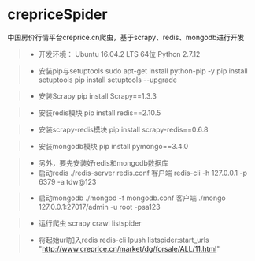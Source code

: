 # crepriceSpider

中国房价行情平台creprice.cn爬虫，基于scrapy、redis、mongodb进行开发

> * 开发环境：
Ubuntu 16.04.2 LTS 64位
Python 2.7.12

> * 安装pip与setuptools
sudo apt-get install python-pip -y
pip install  setuptools
pip install setuptools --upgrade

> * 安装Scrapy
pip install Scrapy==1.3.3

> * 安装redis模块
pip install redis==2.10.5

> * 安装scrapy-redis模块
pip install scrapy-redis==0.6.8

> * 安装mongodb模块
pip install pymongo==3.4.0

> * 另外，要先安装好redis和mongodb数据库
> * 启动redis
./redis-server redis.conf
客户端
redis-cli -h 127.0.0.1 -p 6379 -a tdw@123

> * 启动mongodb
./mongod -f mongodb.conf
客户端
./mongo 127.0.0.1:27017/admin -u root -psa123

> * 运行爬虫
scrapy crawl listspider

> * 将起始url加入redis
redis-cli lpush listspider:start_urls "http://www.creprice.cn/market/dg/forsale/ALL/11.html"